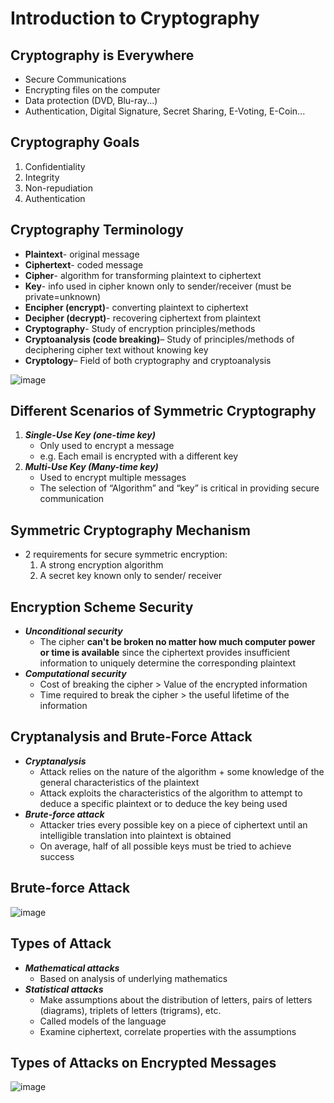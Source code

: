 # Introduction to Cryptography
## Cryptography is Everywhere
- Secure Communications
- Encrypting files on the computer
- Data protection (DVD, Blu-ray...)
- Authentication, Digital Signature, Secret Sharing, E-Voting, E-Coin...

## Cryptography Goals
1. Confidentiality
2. Integrity
3. Non-repudiation
4. Authentication

## Cryptography Terminology
- __Plaintext__- original message
- __Ciphertext__- coded message
- __Cipher__- algorithm for transforming plaintext to ciphertext
- __Key__- info used in cipher known only to sender/receiver (must be private=unknown)
- __Encipher (encrypt)__- converting plaintext to ciphertext
- __Decipher (decrypt)__- recovering ciphertext from plaintext
- __Cryptography__- Study of encryption principles/methods
- __Cryptoanalysis (code breaking)__– Study of principles/methods of deciphering cipher text without knowing key
- __Cryptology__– Field of both cryptography and cryptoanalysis

![image](https://github.com/wtxd1234/Network-Security/assets/41671135/f0562da6-094b-4811-8519-914ad838dee0)

## Different Scenarios of Symmetric Cryptography
1. ___Single-Use Key (one-time key)___
   - Only used to encrypt a message
   - e.g. Each email is encrypted with a different key
2. ___Multi-Use Key (Many-time key)___
   - Used to encrypt multiple messages
   - The selection of “Algorithm” and “key” is critical in providing secure communication

## Symmetric Cryptography Mechanism
- 2 requirements for secure symmetric encryption:
  1. A strong encryption algorithm
  2. A secret key known only to sender/ receiver

## Encryption Scheme Security
- ___Unconditional security___
  - The cipher __can't be broken no matter how much computer power or time is available__ since the ciphertext provides insufficient information to uniquely determine the corresponding plaintext
- ___Computational security___
  - Cost of breaking the cipher > Value of the encrypted information
  - Time required to break the cipher > the useful lifetime of the information

## Cryptanalysis and Brute-Force Attack
- ___Cryptanalysis___
  - Attack relies on the nature of the algorithm + some knowledge of the general characteristics of the plaintext
  - Attack exploits the characteristics of the algorithm to attempt to deduce a specific plaintext or to deduce the key being used
- ___Brute-force attack___
  - Attacker tries every possible key on a piece of ciphertext until an intelligible translation into plaintext is obtained
  - On average, half of all possible keys must be tried to achieve success

## Brute-force Attack

![image](https://github.com/wtxd1234/Network-Security/assets/41671135/1ea4fbff-65da-485d-832e-f7b8af9f1dc1)

## Types of Attack
- ___Mathematical attacks___
  - Based on analysis of underlying mathematics
- ___Statistical attacks___
  - Make assumptions about the distribution of letters, pairs of letters (diagrams), triplets of letters (trigrams), etc.
  - Called models of the language
  - Examine ciphertext, correlate properties with the assumptions

## Types of Attacks on Encrypted Messages

![image](https://github.com/wtxd1234/Network-Security/assets/41671135/a4225e7c-86ea-4e18-b619-6d7538e61b68)

